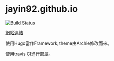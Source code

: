 # jayin92.github.io
[![Build Status](https://www.travis-ci.com/jayin92/jayin92.github.io.svg?branch=main)](https://www.travis-ci.com/jayin92/jayin92.github.io)

[網站連結](https://jayinnn.ml/)

使用Hugo當作Framework, theme由Archie修改而來。

使用travis CI進行部屬。
